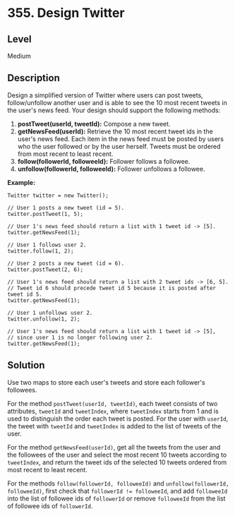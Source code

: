 # 355. Design Twitter
## Level
Medium

## Description
Design a simplified version of Twitter where users can post tweets, follow/unfollow another user and is able to see the 10 most recent tweets in the user's news feed. Your design should support the following methods:

1. **postTweet(userId, tweetId):** Compose a new tweet.
2. **getNewsFeed(userId):** Retrieve the 10 most recent tweet ids in the user's news feed. Each item in the news feed must be posted by users who the user followed or by the user herself. Tweets must be ordered from most recent to least recent.
3. **follow(followerId, followeeId):** Follower follows a followee.
4. **unfollow(followerId, followeeId):** Follower unfollows a followee.

**Example:**
```
Twitter twitter = new Twitter();

// User 1 posts a new tweet (id = 5).
twitter.postTweet(1, 5);

// User 1's news feed should return a list with 1 tweet id -> [5].
twitter.getNewsFeed(1);

// User 1 follows user 2.
twitter.follow(1, 2);

// User 2 posts a new tweet (id = 6).
twitter.postTweet(2, 6);

// User 1's news feed should return a list with 2 tweet ids -> [6, 5].
// Tweet id 6 should precede tweet id 5 because it is posted after tweet id 5.
twitter.getNewsFeed(1);

// User 1 unfollows user 2.
twitter.unfollow(1, 2);

// User 1's news feed should return a list with 1 tweet id -> [5],
// since user 1 is no longer following user 2.
twitter.getNewsFeed(1);
```

## Solution
Use two maps to store each user's tweets and store each follower's followees.

For the method `postTweet(userId, tweetId)`, each tweet consists of two attributes, `tweetId` and `tweetIndex`, where `tweetIndex` starts from 1 and is used to distinguish the order each tweet is posted. For the user with `userId`, the tweet with `tweetId` and `tweetIndex` is added to the list of tweets of the user.

For the method `getNewsFeed(userId)`, get all the tweets from the user and the followees of the user and select the most recent 10 tweets according to `tweetIndex`, and return the tweet ids of the selected 10 tweets ordered from most recent to least recent.

For the methods `follow(followerId, followeeId)` and `unfollow(followerId, followeeId)`, first check that `followerId != followeeId`, and add `followeeId` into the list of followee ids of `followerId` or remove `followeeId` from the list of followee ids of `followerId`.
